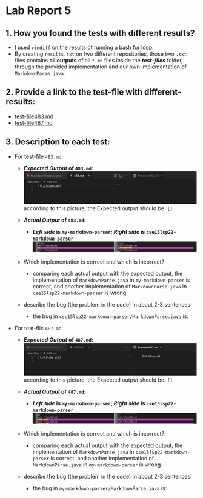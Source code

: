 # Lab Report 5

## 1. How you found the tests with different results?
* I used `vimdiff` on the results of running a bash for loop.
* By creating `results.txt` on two different repositories, those two `.txt` files contains **all outputs** of all `*.md` files inside the **_test-files_** folder, through the provided implementation and our own implementation of `MarkdownParse.java`. 

## 2. Provide a link to the test-file with different-results:
* [test-file483.md](https://github.com/nidhidhamnani/markdown-parser/blob/main/test-files/483.md?plain=1)
* [test-file487.md](https://github.com/nidhidhamnani/markdown-parser/blob/main/test-files/487.md?plain=1)

## 3. Description to each test:
* For test-file `483.md`:
  * **_Expected Output_ of `483.md`:**
![expected Output of `483.md`](Lab%20Report%205/Expected-test-file483.png)
according to this picture, the Expected output should be: `[]`

  * **_Actual Output_ of `483.md`:** 
    * **_Left side_ is `my-markdown-parser`; _Right side_ is `cse15lsp22-markdown-parser`**
![actual Output of `483.md`](Lab%20Report%205/actual-output483.png)

  * Which implementation is correct and which is incorrect? 
    * comparing each actual output with the expected output, the implementation of `MarkdownParse.java` in `my-markdown-parser` is correct, and another implementation of `MarkdownParse.java` in `cse15lsp22-markdown-parser` is wrong. 
  
  * describe the bug (the problem in the code) in about 2-3 sentences. 
    * the bug in `cse15lsp22-markdown-parser/MarkdownParse.java` is:  

* For test-file `487.md`:
  * **_Expected Output_ of `487.md`:**
![](Lab%20Report%205/Expected-test-file487.png)
according to this picture, the Expected output should be: `[]`

  * **_Actual Output_ of `487.md`:** 
    * **_Left side_ is `my-markdown-parser`; _Right side_ is `cse15lsp22-markdown-parser`**
![](Lab%20Report%205/actual-output487.png)

  * Which implementation is correct and which is incorrect? 
    *  comparing each actual output with the expected output, the implementation of `MarkdownParse.java` in `cse15lsp22-markdown-parser` is correct, and another implementation of `MarkdownParse.java` in `my-markdown-parser` is wrong.

  * describe the bug (the problem in the code) in about 2-3 sentences. 
    * the bug in `my-markdown-parser/MarkdownParse.java` is:  
